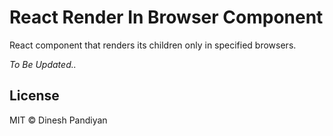 # React Render In Browser Component

React component that renders its children only in specified browsers.

_To Be Updated.._

## License

MIT © Dinesh Pandiyan